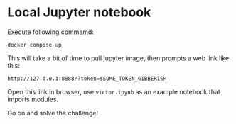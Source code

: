 # Local Jupyter notebook

Execute following commamd:

```shell
docker-compose up
```

This will take a bit of time to pull jupyter image, then prompts a web link like this:

```
http://127.0.0.1:8888/?token=$SOME_TOKEN_GIBBERISH
```

Open this link in browser, use `victor.ipynb` as an example notebook that imports modules.

Go on and solve the challenge!
